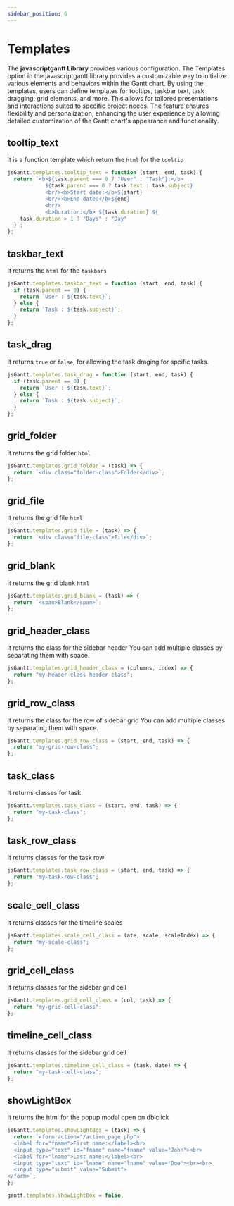 ```yaml
---
sidebar_position: 6
---
```


# Templates

The **javascriptgantt Library** provides various configuration. The Templates option in the javascriptgantt library provides a customizable way to initialize various elements and behaviors within the Gantt chart. By using the templates, users can define templates for tooltips, taskbar text, task dragging, grid elements, and more. This allows for tailored presentations and interactions suited to specific project needs. The feature ensures flexibility and personalization, enhancing the user experience by allowing detailed customization of the Gantt chart's appearance and functionality.

## tooltip_text

It is a function template which return the `html` for the `tooltip`

```js title="tooltip_text"
jsGantt.templates.tooltip_text = function (start, end, task) {
  return `<b>${task.parent === 0 ? "User" : "Task"}:</b> 
            ${task.parent === 0 ? task.text : task.subject} 
            <br/><b>Start date:</b>${start} 
            <br/><b>End date:</b>${end} 
            <br/> 
            <b>Duration:</b> ${task.duration} ${
    task.duration > 1 ? "Days" : "Day"
  }`;
};
```

## taskbar_text

It returns the `html` for the `taskbars`

```js title="taskbar_text"
jsGantt.templates.taskbar_text = function (start, end, task) {
  if (task.parent == 0) {
    return `User : ${task.text}`;
  } else {
    return `Task : ${task.subject}`;
  }
};
```

## task_drag

It returns `true` or `false`, for allowing the task draging for spcific tasks.

```js title="task_drag"
jsGantt.templates.task_drag = function (start, end, task) {
  if (task.parent == 0) {
    return `User : ${task.text}`;
  } else {
    return `Task : ${task.subject}`;
  }
};
```

## grid_folder

It returns the grid folder `html`

```js title="grid_folder"
jsGantt.templates.grid_folder = (task) => {
  return `<div class="folder-class">Folder</div>`;
};
```

## grid_file

It returns the grid file `html`

```js title="grid_file"
jsGantt.templates.grid_file = (task) => {
  return `<div class="file-class">File</div>`;
};
```

## grid_blank

It returns the grid blank `html`

```js title="grid_blank"
jsGantt.templates.grid_blank = (task) => {
  return `<span>Blank</span>`;
};
```

## grid_header_class

It returns the class for the sidebar header
You can add multiple classes by separating them with space.

```js title="grid_header_class"
jsGantt.templates.grid_header_class = (columns, index) => {
  return "my-header-class header-class";
};
```

## grid_row_class

It returns the class for the row of sidebar grid
You can add multiple classes by separating them with space.

```js title="grid_row_class"
jsGantt.templates.grid_row_class = (start, end, task) => {
  return "my-grid-row-class";
};
```

## task_class

It returns classes for task

```js title="task_class"
jsGantt.templates.task_class = (start, end, task) => {
  return "my-task-class";
};
```

## task_row_class

It returns classes for the task row

```js title="task_row_class"
jsGantt.templates.task_row_class = (start, end, task) => {
  return "my-task-row-class";
};
```

## scale_cell_class

It returns classes for the timeline scales

```js title="scale_cell_class"
jsGantt.templates.scale_cell_class = (ate, scale, scaleIndex) => {
  return "my-scale-class";
};
```

## grid_cell_class

It returns classes for the sidebar grid cell

```js title="grid_cell_class"
jsGantt.templates.grid_cell_class = (col, task) => {
  return "my-grid-cell-class";
};
```

## timeline_cell_class

It returns classes for the sidebar grid cell

```js title="timeline_cell_class"
jsGantt.templates.timeline_cell_class = (task, date) => {
  return "my-task-cell-class";
};
```

## showLightBox

It returns the html for the popup modal open on dblclick

```js title="showLightBox"
jsGantt.templates.showLightBox = (task) => {
  return `<form action="/action_page.php"> 
  <label for="fname">First name:</label><br>  
  <input type="text" id="fname" name="fname" value="John"><br>  
  <label for="lname">Last name:</label><br>  
  <input type="text" id="lname" name="lname" value="Doe"><br><br>  
  <input type="submit" value="Submit">  
</form>`;
};
```

```js title="Hide the lightbox"
gantt.templates.showLightBox = false;
```
